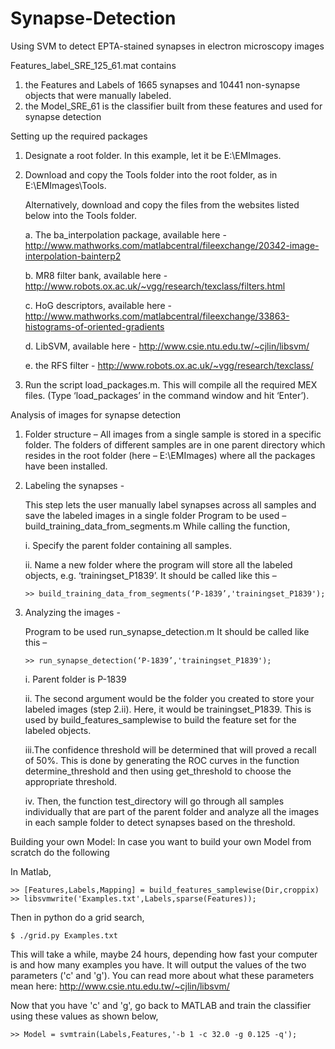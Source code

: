 # Synapse-Detection
Using SVM to detect EPTA-stained synapses in electron microscopy images

Features_label_SRE_125_61.mat contains

1. the Features and Labels of 1665 synapses and 10441 non-synapse objects that were manually labeled.
2. the Model_SRE_61 is the classifier built from these features and used for synapse detection

Setting up the required packages

1.	Designate a root folder. In this example, let it be E:\EMImages.
2.	Download and copy the Tools folder into the root folder, as in E:\EMImages\Tools.
    
    Alternatively, download and copy the files from the websites listed below into the Tools folder.

    a.	The ba_interpolation package, available here - 
        http://www.mathworks.com/matlabcentral/fileexchange/20342-image-interpolation-bainterp2
    
    b.	MR8 filter bank, available here -
        http://www.robots.ox.ac.uk/~vgg/research/texclass/filters.html
    
    c.	HoG descriptors, available here - 
        http://www.mathworks.com/matlabcentral/fileexchange/33863-histograms-of-oriented-gradients
    
    d.	LibSVM, available here -  http://www.csie.ntu.edu.tw/~cjlin/libsvm/
    
    e.	 the RFS filter - http://www.robots.ox.ac.uk/~vgg/research/texclass/
3.	Run the script load_packages.m. This will compile all the required MEX files.
    (Type ‘load_packages’ in the command window and hit ‘Enter’).

Analysis of images for synapse detection

1.	Folder structure –
    All images from a single sample is stored in a specific folder. The folders of different samples are in one parent directory which     resides in the root folder (here – E:\EMImages) where all the packages have been installed.

2.	Labeling the synapses - 

    This step lets the user manually label synapses across all samples and save the labeled images in a single folder
    Program to be used – build_training_data_from_segments.m
    While calling the function,
    
    i.	Specify the parent folder containing all samples.
    
    ii.	Name a new folder where the program will store all the labeled objects, e.g. ‘trainingset_P1839’.
    It should be called like this – 
    
        >> build_training_data_from_segments(‘P-1839’,'trainingset_P1839');

3.	Analyzing the images - 

    Program to be used run_synapse_detection.m
    It should be called like this – 

        >> run_synapse_detection(‘P-1839’,'trainingset_P1839');
        

    i. Parent folder is P-1839
    
    ii. The second argument would be the folder you created to store your labeled images (step 2.ii). Here, it would be                       trainingset_P1839. This is used by build_features_samplewise to build the feature set for the labeled objects.
    
    iii.The confidence threshold will be determined that will proved a recall of 50%. This is done by generating the ROC curves in            the function determine_threshold and then using get_threshold to choose the appropriate threshold.
    
    iv.	Then, the function test_directory will go through all samples individually that are part of the parent folder and analyze all         the images in each sample folder to detect synapses based on the threshold.

Building your own Model: In case you want to build your own Model from scratch do the following

In Matlab,

    >> [Features,Labels,Mapping] = build_features_samplewise(Dir,croppix)
    >> libsvmwrite('Examples.txt',Labels,sparse(Features));

Then in python do a grid search,

    $ ./grid.py Examples.txt

This will take a while, maybe 24 hours, depending how fast your computer is and how many examples you have. It will output the values of the two parameters ('c' and 'g'). You can read more about what
these parameters mean here: http://www.csie.ntu.edu.tw/~cjlin/libsvm/

Now that you have 'c' and 'g', go back to MATLAB and train the classifier using these values as shown below,

    >> Model = svmtrain(Labels,Features,'-b 1 -c 32.0 -g 0.125 -q');
